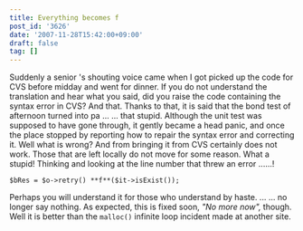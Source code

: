 ```yaml
---
title: Everything becomes f
post_id: '3626'
date: '2007-11-28T15:42:00+09:00'
draft: false
tag: []
---
```


Suddenly a senior 's shouting voice came when I got picked up the code for CVS before midday and went for dinner. If you do not understand the translation and hear what you said, did you raise the code containing the syntax error in CVS? And that. Thanks to that, it is said that the bond test of afternoon turned into pa ... ... that stupid. Although the unit test was supposed to have gone through, it gently became a head panic, and once the place stopped by reporting how to repair the syntax error and correcting it. Well what is wrong? And from bringing it from CVS certainly does not work. Those that are left locally do not move for some reason. What a stupid! Thinking and looking at the line number that threw an error ......!

```
$bRes = $o->retry() **f**($it->isExist()); 

```

Perhaps you will understand it for those who understand by haste. ... ... no longer say nothing. As expected, this is fixed soon, _"No more now",_ though. Well it is better than the `malloc()` infinite loop incident made at another site.
